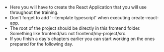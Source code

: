 - Here you will have to create the React Application that you will use throughout the training.
- Don't forget to add '--template typescript' when executing create-react-app.
- The root of the project should be directly in this frontend folder. Something like frontend/src not frontend/my-project/src.
- If you finish a day's chapters earlier you can start working on the ones prepared for the following day.